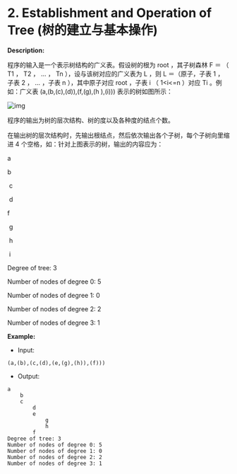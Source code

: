 # 2. Establishment and Operation of Tree (树的建立与基本操作) 

**Description:**

程序的输入是一个表示树结构的广义表。假设树的根为 root ，其子树森林 F ＝ （ T1 ， T2 ， … ， Tn ），设与该树对应的广义表为 L ，则 L ＝（原子，子表 1 ，子表 2 ， … ，子表 n ），其中原子对应 root ，子表 i （ 1<i<=n ）对应 Ti 。例如：广义表 (a,(b,(c),(d)),(f,(g),(h ),(i))) 表示的树如图所示：

![img](http://lexue.bit.edu.cn/pluginfile.php/212397/mod_programming/intro/zhong1.jpg)



程序的输出为树的层次结构、树的度以及各种度的结点个数。

在输出树的层次结构时，先输出根结点，然后依次输出各个子树，每个子树向里缩进 4 个空格，如：针对上图表示的树，输出的内容应为：

a

  b

​    c

​    d

  f

​    g

​    h

​    i

Degree of tree: 3

Number of nodes of degree 0: 5

Number of nodes of degree 1: 0

Number of nodes of degree 2: 2

Number of nodes of degree 3: 1

**Example:**

- Input:

```
(a,(b),(c,(d),(e,(g),(h)),(f)))
```

- Output:

```
a
    b
    c
        d
        e
            g
            h
        f
Degree of tree: 3
Number of nodes of degree 0: 5
Number of nodes of degree 1: 0
Number of nodes of degree 2: 2
Number of nodes of degree 3: 1
```
